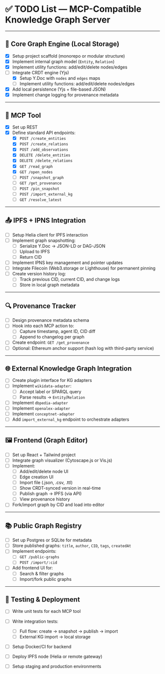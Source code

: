 # ✅ TODO List — MCP-Compatible Knowledge Graph Server

---

## 🧠 Core Graph Engine (Local Storage)

- [x] Setup project scaffold (monorepo or modular structure)
- [x] Implement internal graph model (`Entity`, `Relation`)
- [x] Implement utility functions: add/edit/delete nodes/edges
- [ ] Integrate CRDT engine (Yjs)
  - [x] Setup Y.Doc with `nodes` and `edges` maps
  - [ ] Implement utility functions: add/edit/delete nodes/edges
- [x] Add local persistence (Yjs + file-based JSON)
- [x] Implement change logging for provenance metadata

---

## 🧰 MCP Tool

- [x] Set up REST 
- [x] Define standard API endpoints:
  - [x] `POST /create_entities`
  - [x] `POST /create_relations`
  - [x] `POST /add_observations`
  - [x] `DELETE /delete_entities`
  - [x] `DELETE /delete_relations`
  - [x] `GET /read_graph`
  - [x] `GET /open_nodes`
  - [ ] `POST /snapshot_graph`
  - [ ] `GET /get_provenance`
  - [ ] `POST /pin_snapshot`
  - [ ] `POST /import_external_kg`
  - [ ] `GET /resolve_latest`

---

## 📤 IPFS + IPNS Integration

- [ ] Setup Helia client for IPFS interaction
- [ ] Implement graph snapshotting:
  - [ ] Serialize Y.Doc → JSON-LD or DAG-JSON
  - [ ] Upload to IPFS
  - [ ] Return CID
- [ ] Implement IPNS key management and pointer updates
- [ ] Integrate Filecoin (Web3.storage or Lighthouse) for permanent pinning
- [ ] Create version history log:
  - [ ] Track previous CID, current CID, and change logs
  - [ ] Store in local graph metadata

---

## 🔍 Provenance Tracker

- [ ] Design provenance metadata schema
- [ ] Hook into each MCP action to:
  - [ ] Capture timestamp, agent ID, CID diff
  - [ ] Append to changelog per graph
- [ ] Create endpoint: `GET /get_provenance`
- [ ] Optional: Ethereum anchor support (hash log with third-party service)

---

## 🌐 External Knowledge Graph Integration

- [ ] Create plugin interface for KG adapters
- [ ] Implement `wikidata-adapter`:
  - [ ] Accept label or SPARQL query
  - [ ] Parse results → `Entity`/`Relation`
- [ ] Implement `dbpedia-adapter`
- [ ] Implement `openalex-adapter`
- [ ] Implement `conceptnet-adapter`
- [ ] Add `import_external_kg` endpoint to orchestrate adapters

---

## 🖼 Frontend (Graph Editor)

- [ ] Set up React + Tailwind project
- [ ] Integrate graph visualizer (Cytoscape.js or Vis.js)
- [ ] Implement:
  - [ ] Add/edit/delete node UI
  - [ ] Edge creation UI
  - [ ] Import file (.json, .csv, .ttl)
  - [ ] Show CRDT-synced version in real-time
  - [ ] Publish graph → IPFS (via API)
  - [ ] View provenance history
- [ ] Fork/import graph by CID and load into editor

---

## 📚 Public Graph Registry

- [ ] Set up Postgres or SQLite for metadata
- [ ] Store published graphs: `title`, `author`, `CID`, `tags`, `createdAt`
- [ ] Implement endpoints:
  - [ ] `GET /public-graphs`
  - [ ] `POST /import/:cid`
- [ ] Add frontend UI for:
  - [ ] Search & filter graphs
  - [ ] Import/fork public graphs

---

## 🧪 Testing & Deployment

- [ ] Write unit tests for each MCP tool
- [ ] Write integration tests:
  - [ ] Full flow: create → snapshot → publish → import
  - [ ] External KG import → local storage
- [ ] Setup Docker/CI for backend
- [ ] Deploy IPFS node (Helia or remote gateway)
- [ ] Setup staging and production environments


